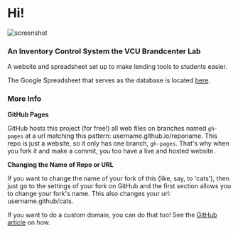 # Hi!

![screenshot](https://raw.github.com/jlord/sheetsee-tool-lending/gh-pages/lending-ss.png)

### An Inventory Control System the VCU Brandcenter Lab

A website and spreadsheet set up to make lending tools to students easier.

The Google Spreadsheet that serves as the database is located [here](https://docs.google.com/spreadsheet/ccc?key=0AnIY_VBFrmvRdC1seHFCNllsZ1F6My1nVVNFT3psTlE&usp=sharing).

### More Info

**GitHub Pages**

GitHub hosts this project (for free!) all web files on branches named `gh-pages` at a url matching this pattern: username.github.io/reponame. This repo is just a website, so it only has one branch, `gh-pages`. That's why when you fork it and make a commit, you too have a live and hosted website.

**Changing the Name of Repo or URL**

If you want to change the name of your fork of this (like, say, to 'cats'), then just go to the settings of your fork on GitHub and the first section allows you to change your fork's name. This also changes your url: username.github/cats.

If you want to do a custom domain, you can do that too! See the [GitHub article](https://help.github.com/articles/setting-up-a-custom-domain-with-github-pages) on how.
